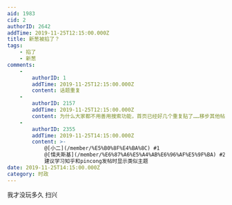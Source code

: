 ```yaml
---
aid: 1983
cid: 2
authorID: 2642
addTime: 2019-11-25T12:15:00.000Z
title: 新葱被掐了？
tags:
    - 掐了
    - 新葱
comments:
    -
        authorID: 1
        addTime: 2019-11-25T12:15:00.000Z
        content: 话题重复
    -
        authorID: 2157
        addTime: 2019-11-25T12:15:00.000Z
        content: 为什么大家都不用善用搜索功能，首页已经好几个重复贴了……移步其他帖子，本贴等待站长转水吧。
    -
        authorID: 2355
        addTime: 2019-11-25T14:15:00.000Z
        content: >-
            @[小二](/member/%E5%B0%8F%E4%BA%8C) #1
            @[懦夫斯基](/member/%E6%87%A6%E5%A4%AB%E6%96%AF%E5%9F%BA) #2
            建议学习知乎和pincong发帖时显示类似主题
date: 2019-11-25T14:15:00.000Z
category: 时政
---
```


我才没玩多久 扫兴
